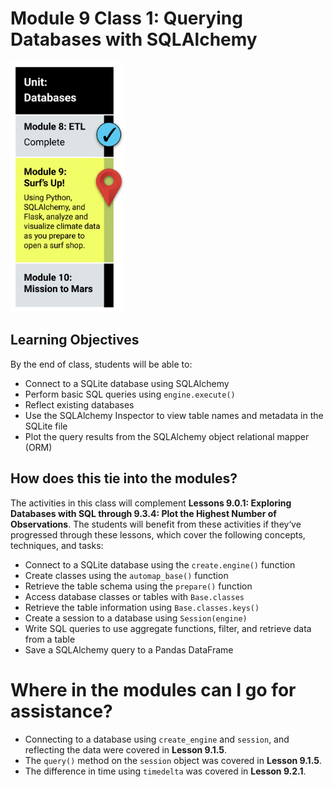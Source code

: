 # Module 9 Class 1: Querying Databases with SQLAlchemy

<img src="../Images/Module_9_Roadmap.png" alt="Module 9 Advanced Databases" height="400"/>

## Learning Objectives

By the end of class, students will be able to:

* Connect to a SQLite database using SQLAlchemy
* Perform basic SQL queries using `engine.execute()`
* Reflect existing databases
* Use the SQLAlchemy Inspector to view table names and metadata in the SQLite file
* Plot the query results from the SQLAlchemy object relational mapper (ORM)


## How does this tie into the modules?
The activities in this class will complement **Lessons 9.0.1: Exploring Databases with SQL through 9.3.4: Plot the Highest Number of Observations**. The students will benefit from these activities if they‘ve progressed through these lessons, which cover the following concepts, techniques, and tasks:

* Connect to a SQLite database using the `create.engine()` function
* Create classes using the `automap_base()` function
* Retrieve the table schema using the `prepare()` function
* Access database classes or tables with `Base.classes`
* Retrieve the table information using `Base.classes.keys()`
* Create a session to a database using `Session(engine)`
* Write SQL queries to use aggregate functions, filter, and retrieve data from a table 
* Save a SQLAlchemy query to a Pandas DataFrame 


# Where in the modules can I go for assistance?
  * Connecting to a database using `create_engine` and `session`, and reflecting the data were covered in **Lesson 9.1.5**.
  * The `query()` method on the `session` object was covered in **Lesson 9.1.5**.
  * The difference in time using `timedelta` was covered in **Lesson 9.2.1**.